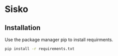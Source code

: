# Sisko

## Installation

Use the package manager pip to install requirments.

```bash
pip install -r requirements.txt
```